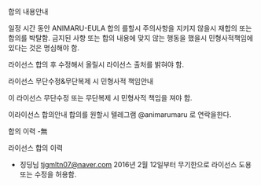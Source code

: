 합의 내용안내

일정 시간 동안 ANIMARU-EULA 합의 를할시
주의사항을 지키지 않을시 재합의 또는 합의를 박탈함.
금지된 사항 또는 합의 내용에 맞지 않는 행동을 했을시 민형사적책임에 있다는 것은 명심해야 함.

라이선스 합의 후 수정해서 올릴시 라이선스 출처를 밝혀야 함.

라이선스 무단수정&무단복제 시 민형사적 책임안내

이 라이선스 무단수정 또는 무단복제 시 민형사적 책임을 져야 함.

이라이선스 합의안내
합의를 원할시
텔레그램 @animarumaru 로 연락을한다.

합의 이력
-無

라이선스 합의 이력
- 징딩님 tjgmltn07@naver.com 2016년 2월 12일부터 무기한으로 라이선스 도용 또는 수정을 허용함.
